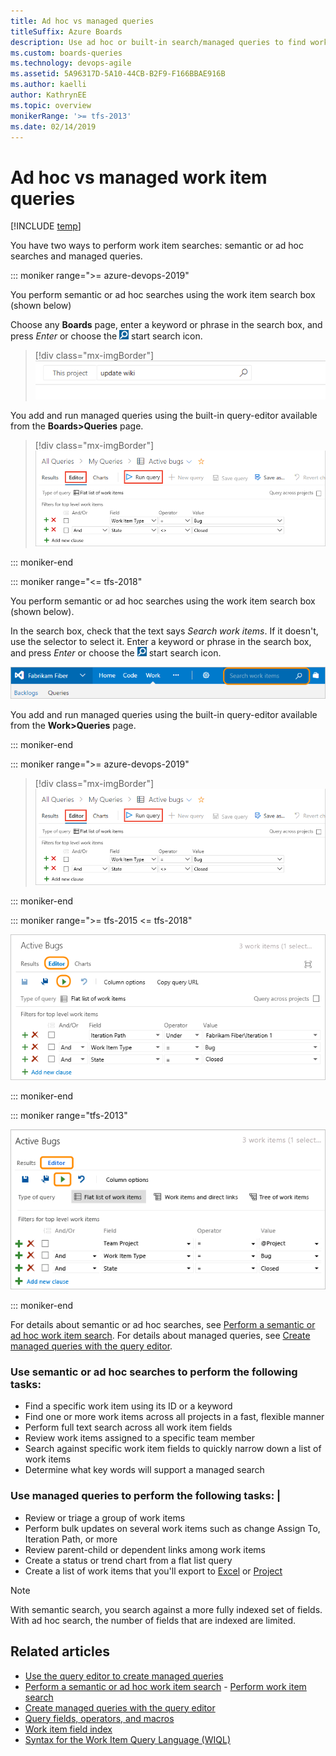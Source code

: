 ```yaml
---
title: Ad hoc vs managed queries
titleSuffix: Azure Boards
description: Use ad hoc or built-in search/managed queries to find work items in Azure Boards, Azure DevOps, & Team Foundation Server 
ms.custom: boards-queries
ms.technology: devops-agile
ms.assetid: 5A96317D-5A10-44CB-B2F9-F166BBAE916B
ms.author: kaelli
author: KathrynEE
ms.topic: overview
monikerRange: '>= tfs-2013'
ms.date: 02/14/2019
---
```


# Ad hoc vs managed work item queries

[!INCLUDE [temp](../includes/version-all.md)]

You have two ways to perform work item searches: semantic or ad hoc searches and managed queries. 

::: moniker range=">= azure-devops-2019"  

You perform semantic or ad hoc searches using the work item search box (shown below)   

Choose any **Boards** page, enter a keyword or phrase in the search box, and press *Enter* or choose the ![ ](../../project/search/media/shared/start-search-icon.png) start search icon.  

> [!div class="mx-imgBorder"]
> ![Work Item Search box](../../project/navigation/media/search/work-item-search-vert.png)    

You add and run managed queries using the built-in query-editor available from the **Boards>Queries** page.

> [!div class="mx-imgBorder"]
> ![Web portal, Queries page, new queries experience, Editor view of a Flat List Query](media/using-queries-new-vsts-exp.png)  

::: moniker-end   


::: moniker range="<= tfs-2018"  

You perform semantic or ad hoc searches using the work item search box (shown below). 

In the search box, check that the text says _Search work items_. If it doesn't, use the selector to select it. Enter a keyword or phrase in the search box, and press *Enter* or choose the ![ ](../../project/search/media/shared/start-search-icon.png) start search icon. 

![Search Work Items Text Box](media/using-queries-search-box-ts.png)

You add and run managed queries using the built-in query-editor available from the **Work>Queries** page.

::: moniker-end  

::: moniker range=">= azure-devops-2019"  
> [!div class="mx-imgBorder"]
> ![Web portal, Queries page, new queries experience, Editor view of a Flat List Query](media/using-queries-new-vsts-exp.png)  

::: moniker-end

::: moniker range=">= tfs-2015 <= tfs-2018"  

![Web portal, Queries page, Editor view of a Flat List Query](media/query-active-bugs-editor-vso.png)   

::: moniker-end  

::: moniker range="tfs-2013"  

![Editor View of a Flat List Query - on-premises Azure DevOps](media/5.png)  

::: moniker-end

For details about semantic or ad hoc searches, see [Perform a semantic or ad hoc work item search](search-box-queries.md). For details about managed queries, see [Create managed queries with the query editor](using-queries.md). 

### Use semantic or ad hoc searches to perform the following tasks:  
- Find a specific work item using its ID or a keyword 
- Find one or more work items across all projects in a fast, flexible manner
- Perform full text search across all work item fields
- Review work items assigned to a specific team member
- Search against specific work item fields to quickly narrow down a list of work items
- Determine what key words will support a managed search

### Use managed queries to perform the following tasks: |

- Review or triage a group of work items
- Perform bulk updates on several work items such as change Assign To, Iteration Path, or more
- Review parent-child or dependent links among work items
- Create a status or trend chart from a flat list query
- Create a list of work items that you'll export to [Excel](../backlogs/office/bulk-add-modify-work-items-excel.md) or [Project](../backlogs/office/create-your-backlog-tasks-using-project.md) 

> [!NOTE]    
> With semantic search, you search against a more fully indexed set of fields. With ad hoc search, the number of fields that are indexed are limited. 

## Related articles  
- [Use the query editor to create managed queries](using-queries.md)
- [Perform a semantic or ad hoc work item search](search-box-queries.md) - [Perform work item search](../../project/search/work-item-search.md) 
- [Create managed queries with the query editor](using-queries.md)   
- [Query fields, operators, and macros](query-operators-variables.md)   
- [Work item field index](../work-items/guidance/work-item-field.md)    
- [Syntax for the Work Item Query Language (WIQL)](wiql-syntax.md)